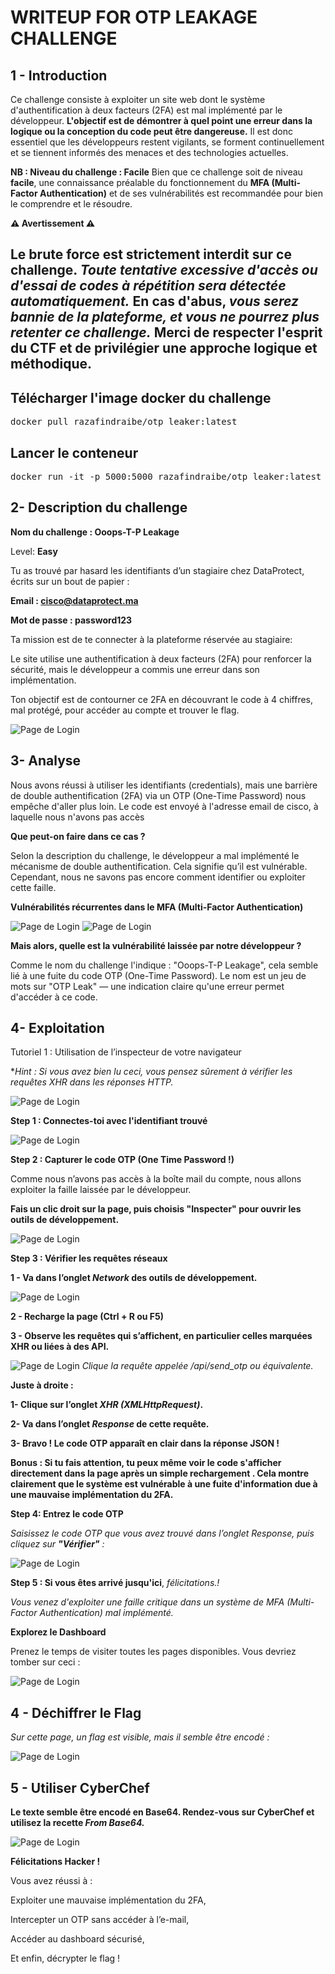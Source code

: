# WRITEUP FOR OTP LEAKAGE CHALLENGE

## 1 - Introduction
Ce challenge consiste à exploiter un site web dont le système d'authentification à deux facteurs (2FA) est mal implémenté par le développeur.
**L'objectif est de démontrer à quel point une erreur dans la logique ou la conception du code peut être dangereuse.** Il est donc essentiel que les développeurs restent vigilants, se forment continuellement et se tiennent informés des menaces et des technologies actuelles.

__NB : Niveau du challenge : Facile__
Bien que ce challenge soit de niveau **facile**, une connaissance préalable du fonctionnement du **MFA (Multi-Factor Authentication)** et de ses vulnérabilités est recommandée pour bien le comprendre et le résoudre.

**⚠️ Avertissement ⚠️**

Le **brute force** est strictement interdit sur ce challenge. *Toute tentative excessive d'accès ou d'essai de codes à répétition sera détectée automatiquement.*
En cas d'abus, *vous serez bannie de la plateforme, et vous ne pourrez plus retenter ce challenge.*
Merci de respecter l'esprit du CTF et de privilégier une approche logique et méthodique.
------------------------------------------------------------------------------------------------------------------------

## Télécharger l'image docker du challenge
<pre>docker pull razafindraibe/otp_leaker:latest</pre>

## Lancer le conteneur
<pre>docker run -it -p 5000:5000 razafindraibe/otp_leaker:latest</pre>

## 2- Description du challenge
__Nom du challenge : Ooops-T-P Leakage__

Level: __Easy__

Tu as trouvé par hasard les identifiants d’un stagiaire chez DataProtect, écrits sur un bout de papier :

**Email : cisco@dataprotect.ma**

**Mot de passe : password123**

Ta mission est de te connecter à la plateforme réservée au stagiaire:

Le site utilise une authentification à deux facteurs (2FA) pour renforcer la sécurité, mais le développeur a commis une erreur dans son implémentation.

Ton objectif est de contourner ce 2FA en découvrant le code à 4 chiffres, mal protégé, pour accéder au compte et trouver le flag.

![Page de Login](./static/1.png)

## 3- Analyse
Nous avons réussi à utiliser les identifiants (credentials), mais une barrière de double authentification (2FA) via un OTP (One-Time Password) nous empêche d'aller plus loin. Le code est envoyé à l'adresse email de cisco, à laquelle nous n'avons pas accès

**Que peut-on faire dans ce cas ?**

Selon la description du challenge, le développeur a mal implémenté le mécanisme de double authentification. Cela signifie qu’il est vulnérable.
Cependant, nous ne savons pas encore comment identifier ou exploiter cette faille.

**Vulnérabilités récurrentes dans le MFA (Multi-Factor Authentication)**

![Page de Login](./static/2.png)
![Page de Login](./static/3.png)

**Mais alors, quelle est la vulnérabilité laissée par notre développeur ?**

Comme le nom du challenge l'indique : "Ooops-T-P Leakage", cela semble lié à une fuite du code OTP (One-Time Password). Le nom est un jeu de mots sur "OTP Leak" — une indication claire qu'une erreur permet d'accéder à ce code.

## 4- Exploitation
Tutoriel 1 : Utilisation de l’inspecteur de votre navigateur

**Hint : Si vous avez bien lu ceci, vous pensez sûrement à vérifier les requêtes XHR dans les réponses HTTP.*

![Page de Login](./static/4.png)

**Step 1 : Connectes-toi avec l'identifiant trouvé**

![Page de Login](./static/a.png)

**Step 2 : Capturer le code OTP (One Time Password !)**

Comme nous n’avons pas accès à la boîte mail du compte, nous allons exploiter la faille laissée par le développeur.

**Fais un clic droit sur la page, puis choisis "Inspecter" pour ouvrir les outils de développement.**

![Page de Login](./static/b.png)

**Step 3 : Vérifier les requêtes réseaux**

**1 - Va dans l’onglet *Network* des outils de développement.**

![Page de Login](./static/c.png)

**2 - Recharge la page (Ctrl + R ou F5)**

**3 - Observe les requêtes qui s’affichent, en particulier celles marquées XHR ou liées à des API.**

![Page de Login](./static/d.png)
*Clique la requête appelée /api/send_otp ou équivalente.*

**Juste à droite :**

**1- Clique sur l’onglet *XHR (XMLHttpRequest)*.**

**2- Va dans l’onglet *Response* de cette requête.**

**3- Bravo ! Le code OTP apparaît en clair dans la réponse JSON !**

**Bonus : Si tu fais attention, tu peux même voir le code s'afficher directement dans la page après un simple rechargement . Cela montre clairement que le système est vulnérable à une fuite d'information due à une mauvaise implémentation du 2FA.**

**Step 4: Entrez le code OTP**

*Saisissez le code OTP que vous avez trouvé dans l’onglet Response, puis cliquez sur **"Vérifier"** :*

![Page de Login](./static/e.png)

**Step 5 : Si vous êtes arrivé jusqu'ici**, *félicitations.!*

*Vous venez d'exploiter une faille critique dans un système de MFA (Multi-Factor Authentication) mal implémenté.*

**Explorez le Dashboard**

Prenez le temps de visiter toutes les pages disponibles. Vous devriez tomber sur ceci :

![Page de Login](./static/f.png)

## 4 - Déchiffrer le Flag

*Sur cette page, un flag est visible, mais il semble être encodé :*

![Page de Login](./static/i.png)

## 5 - Utiliser CyberChef

**Le texte semble être encodé en Base64. Rendez-vous sur CyberChef et utilisez la recette *From Base64.***

![Page de Login](./static/j.png)

**Félicitations Hacker !**

Vous avez réussi à :

Exploiter une mauvaise implémentation du 2FA,

Intercepter un OTP sans accéder à l’e-mail,

Accéder au dashboard sécurisé,

Et enfin, décrypter le flag !
